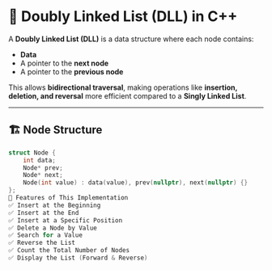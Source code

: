 # 🔗 Doubly Linked List (DLL) in C++

A **Doubly Linked List (DLL)** is a data structure where each node contains:
- **Data**
- A pointer to the **next node**
- A pointer to the **previous node**

This allows **bidirectional traversal**, making operations like **insertion, deletion, and reversal** more efficient compared to a **Singly Linked List**.

---

## 🏗 **Node Structure**
```cpp
struct Node {
    int data;
    Node* prev;
    Node* next;
    Node(int value) : data(value), prev(nullptr), next(nullptr) {}
};
🔹 Features of This Implementation
✅ Insert at the Beginning
✅ Insert at the End
✅ Insert at a Specific Position
✅ Delete a Node by Value
✅ Search for a Value
✅ Reverse the List
✅ Count the Total Number of Nodes
✅ Display the List (Forward & Reverse)
